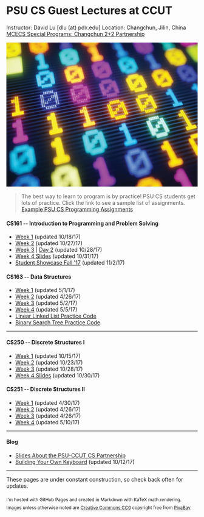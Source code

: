 <link rel="shortcut icon" type="image/x-icon" href="favicon.ico">

PSU CS Guest Lectures at CCUT
=====
Instructor: David Lu [dlu (at) pdx.edu]
Location: Changchun, Jilin, China
[MCECS Special Programs: Changchun 2+2 Partnership](https://www.pdx.edu/cecs/changchun-partnership-22-programs)

![binary](binary.jpg)

>The best way to learn to program is by practice! PSU CS students get lots of practice. Click the link to see a sample list of assignments.
>[Example PSU CS Programming Assignments](Projects.html)

#### CS161 -- Introduction to Programming and Problem Solving
* [Week 1](CS161/Week1.html) (updated 10/18/17)
* [Week 2](CS161/Week2.html) (updated 10/27/17)
* [Week 3](CS161/Week3.html) | [Day 2](CS161/Week3Day2.html) (updated 10/28/17)
* [Week 4 Slides](CS161/Week4Slides.html) (updated 10/31/17)
* [Student Showcase Fall '17](CS161/StudentShowcase/Showcase.html) (updated 11/2/17)



#### CS163 -- Data Structures

* [Week 1](CS163/Lecture1.html) (updated 5/1/17)
* [Week 2](CS163/Week2.html) (updated 4/26/17)
* [Week 3](CS163/Week3.html) (updated 5/2/17)
* [Week 4](CS163/Week4.html) (updated 5/5/17)
* [Linear Linked List Practice Code](CS163/LLLPracticeCode.html)
* [Binary Search Tree Practice Code](CS163/BSTPracticeCode.html)

---------------

#### CS250 -- Discrete Structures I

* [Week 1](CS250/Week1.html) (updated 10/15/17)
* [Week 2](CS250/Week2.html) (updated 10/23/17)
* [Week 3](CS250/Week3.html) (updated 10/28/17)
* [Week 4 Slides](CS250/Week4Slides.html) (updated 10/30/17)

#### CS251 -- Discrete Structures II

* [Week 1](CS251/Week1.html) (updated 4/30/17)
* [Week 2](CS251/Week2.html) (updated 4/26/17)
* [Week 3](CS251/Week3.html) (updated 4/26/17)
* [Week 4](CS251/Week4.html) (updated 5/10/17)

-----

#### Blog
* [Slides About the PSU-CCUT CS Partnership](Blog/CCUTintro.ppt)
* [Building Your Own Keyboard](Blog/Keyboard/Keyboard.html) (updated 10/12/17)

------
These pages are under constant construction, so check back often for updates.

<Sub>I'm hosted with GitHub Pages and created in Markdown with KaTeX math rendering.
Images unless otherwise noted are [Creative Commons CC0](https://creativecommons.org/publicdomain/zero/1.0/) copyright free from [PixaBay](https://pixabay.com)

<!---
<div id="disqus_thread"></div>
<script>

/**
*  RECOMMENDED CONFIGURATION VARIABLES: EDIT AND UNCOMMENT THE SECTION BELOW TO INSERT DYNAMIC VALUES FROM YOUR PLATFORM OR CMS.
*  LEARN WHY DEFINING THESE VARIABLES IS IMPORTANT: https://disqus.com/admin/universalcode/#configuration-variables*/

var disqus_config = function () {
this.page.url = PAGE_URL;  // Replace PAGE_URL with your page's canonical URL variable
this.page.identifier = PAGE_IDENTIFIER; // Replace PAGE_IDENTIFIER with your page's unique identifier variable
};

(function() { // DON'T EDIT BELOW THIS LINE
var d = document, s = d.createElement('script');
s.src = 'https://ccut-course-comments.disqus.com/embed.js';
s.setAttribute('data-timestamp', +new Date());
(d.head || d.body).appendChild(s);
})();
</script>
<noscript>Please enable JavaScript to view the <a href="https://disqus.com/?ref_noscript">comments powered by Disqus.</a></noscript>
--->
